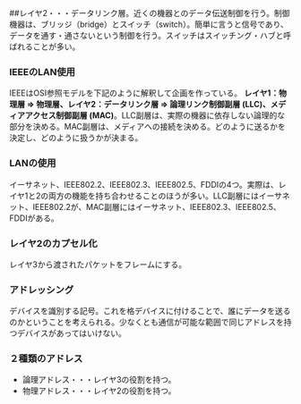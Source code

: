 ##レイヤ2・・・データリンク層。近くの機器とのデータ伝送制御を行う。制御機器は、ブリッジ（bridge）とスイッチ（switch）。簡単に言うと信号であり、データを通す・通さないという制御を行う。スイッチはスイッチング・ハブと呼ばれることが多い。
### IEEEのLAN使用
IEEEはOSI参照モデルを下記のように解釈して企画を作っている。
**レイヤ1：物理層 => 物理層、レイヤ2：データリンク層 => 論理リンク制御副層 (LLC)、メディアアクセス制御副層 (MAC)**。LLC副層は、実際の機器に依存しない論理的な部分を決める。MAC副層は、メディアへの接続を決める。どのように送るかを決定し、どのように扱うかが決まる。
### LANの使用
イーサネット、IEEE802.2、IEEE802.3、IEEE802.5、FDDIの4つ。実際は、レイヤ1と2の両方の機能を持ち合わせることのほうが多い。LLC副層にはイーサネット、IEEE802.2が、MAC副層にはイーサネット、IEEE802.3、IEEE802.5、FDDIがある。
### レイヤ2のカプセル化
レイヤ3から渡されたパケットをフレームにする。
### アドレッシング
デバイスを識別する記号。これを格デバイスに付けることで、誰にデータを送るのかということを考えられる。少なくとも通信が可能な範囲で同じアドレスを持つデバイスがあってはいけない。
### ２種類のアドレス
- 論理アドレス・・・レイヤ3の役割を持つ。  
- 物理アドレス・・・レイヤ2の役割を持つ。
